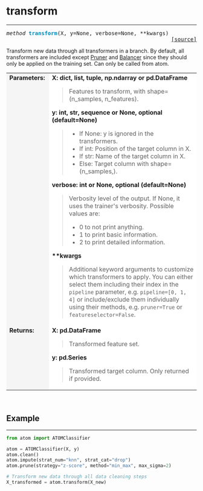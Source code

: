 # transform
-----------

<pre><em>method</em> <strong style="color:#008AB8">transform</strong>(X, y=None, verbose=None, **kwargs) 
<div align="right"><a href="https://github.com/tvdboom/ATOM/blob/master/atom/atom.py#L264">[source]</a></div></pre>
Transform new data through all transformers in a branch. By default,
 all transformers are included except [Pruner](../../data_cleaning/pruner)
 and [Balancer](../../data_cleaning/balancer) since they should
 only be applied on the training set. Can only be called from atom.
<table>
<tr>
<td width="15%" style="vertical-align:top; background:#F5F5F5;"><strong>Parameters:</strong></td>
<td width="75%" style="background:white;">
<strong>X: dict, list, tuple, np.ndarray or pd.DataFrame</strong>
<blockquote>
Features to transform, with shape=(n_samples, n_features).
</blockquote>
<strong>y: int, str, sequence or None, optional (default=None)</strong>
<blockquote>
<ul>
<li>If None: y is ignored in the transformers.</li>
<li>If int: Position of the target column in X.</li>
<li>If str: Name of the target column in X.</li>
<li>Else: Target column with shape=(n_samples,).</li>
</ul>
</blockquote>
<strong>verbose: int or None, optional (default=None)</strong>
<blockquote>
Verbosity level of the output. If None, it uses the trainer's verbosity. Possible values are:
<ul>
<li>0 to not print anything.</li>
<li>1 to print basic information.</li>
<li>2 to print detailed information.</li>
</ul>
</blockquote>
<strong>**kwargs</strong>
<blockquote>
Additional keyword arguments to customize which transformers to apply. You can
 either select them including their index in the <code>pipeline</code> parameter,
 e.g. <code>pipeline=[0, 1, 4]</code> or include/exclude them individually using their
 methods, e.g. <code>pruner=True</code> or <code>featureselector=False</code>.
</blockquote>
</tr>
<tr>
<td width="15%" style="vertical-align:top; background:#F5F5F5;"><strong>Returns:</strong></td>
<td width="75%" style="background:white;">
<strong>X: pd.DataFrame</strong>
<blockquote>
Transformed feature set.
</blockquote>
<strong>y: pd.Series</strong>
<blockquote>
Transformed target column. Only returned if provided.
</blockquote>
</td>
</tr>
</table>
<br />


## Example
----------

```python
from atom import ATOMClassifier

atom = ATOMClassifier(X, y)
atom.clean()
atom.impute(strat_num="knn", strat_cat="drop")
atom.prune(strategy="z-score", method="min_max", max_sigma=2)

# Transform new data through all data cleaning steps
X_transformed = atom.transform(X_new)
```
